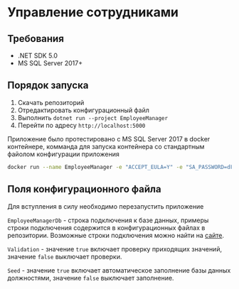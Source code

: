 # Управление сотрудниками

## Требования

- .NET SDK 5.0
- MS SQL Server 2017+

## Порядок запуска

1. Скачать репозиторий
2. Отредактировать конфигурационный файл
3. Выполнить `dotnet run --project EmployeeManager`
4. Перейти по адресу `http://localhost:5000`

Приложение было протестировано с MS SQL Server 2017 в docker контейнере, комманда для запуска контейнера со стандартным файолом конфигурации приложения

```sh
docker run --name EmployeeManager -e "ACCEPT_EULA=Y" -e "SA_PASSWORD=dF76h1hu)" -p 1433:1433 -d mcr.microsoft.com/mssql/server:2017-latest
```

## Поля конфигурационного файла

Для вступления в силу необходимо перезапустить приложение

`EmployeeManagerDb` - строка подключения к базе данных, примеры строки подключения содержится в конфигурационных файлах в репозитории. Возможные строки подключения можно найти на [сайте](https://www.connectionstrings.com/sql-server/).

`Validation` - значение `true` включает проверку приходящих значений, значение `false` выключает проверки.

`Seed` - значение `true` включает автоматическое заполнение базы данных должностями, значение `false` выключает заполнение.
